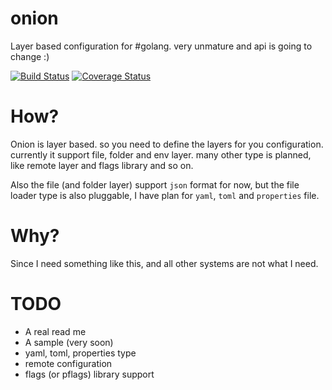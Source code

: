 # onion

Layer based configuration for #golang. very unmature and api is going to change :)

[![Build Status](https://travis-ci.org/fzerorubigd/onion.svg)](https://travis-ci.org/fzerorubigd/onion)
[![Coverage Status](https://coveralls.io/repos/fzerorubigd/onion/badge.svg?branch=master&service=github)](https://coveralls.io/github/fzerorubigd/onion?branch=master)

# How?

Onion is layer based. so you need to define the layers for you configuration. currently it support
file, folder and env layer.
many other type is planned, like remote layer and flags library and so on.

Also the file (and folder layer) support `json` format for now, but the file loader type is also pluggable, I have plan for
`yaml`, `toml` and `properties` file.

# Why?

Since I need something like this, and all other systems are not what I need.

# TODO

- A real read me
- A sample (very soon)
- yaml, toml, properties type
- remote configuration
- flags (or pflags) library support
